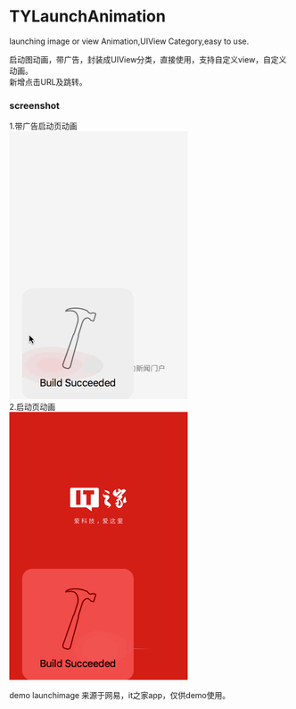# TYLaunchAnimation
launching image or view Animation,UIView Category,easy to use.

启动图动画，带广告，封装成UIView分类，直接使用，支持自定义view，自定义动画。
<br>新增点击URL及跳转。

### screenshot
1.带广告启动页动画<br>
![image](https://raw.githubusercontent.com/12207480/TYLaunchAnimation/master/screenshot/TYLanunchAnimaiton1.gif)
<br>2.启动页动画<br>
![image](https://raw.githubusercontent.com/12207480/TYLaunchAnimation/master/screenshot/TYLanunchAnimaiton2.gif)


demo launchimage 来源于网易，it之家app，仅供demo使用。
